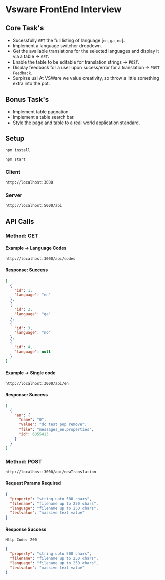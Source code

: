 # Vsware FrontEnd Interview

## Core Task's

+ Sucessfully `GET` the full listing of language [`en`, `ga`, `no`].
+ Implement a language switcher dropdown.
+ Get the available translations for the selected languages and display it via a table -> `GET`.
+ Enable the table to be editable for translation strings -> `POST`.
+ Display feedback for a user upon sucess/error for a translation -> `POST Feedback`.
+ Surpirse us! At VSWare we value creativity, so throw a little something extra into the pot.

## Bonus Task's

+ Implement table pagnation.
+ Implement a table search bar.
+ Style the page and table to a real world application standard.

## Setup

`npm install`

`npm start`

### Client

`http://localhost:3000`

### Server

`http://localhost:5000/api`

## API Calls

### Method: GET

#### Example -> Language Codes

```sh
http://localhost:3000/api/codes
```

#### Response: Success

```json
[
  {
    "id": 1,
    "language": "en"
  },
  {
    "id": 2,
    "language": "ga"
  },
  {
    "id": 3,
    "language": "no"
  },
  {
    "id": 4,
    "language": null
  }
]
```

#### Example -> Single code

```sh
http://localhost:3000/api/en
```

#### Response: Success

```json
[
  {
    "en": {
      "name": "0",
      "value": "dc test pop remove",
      "file": "messages_en.properties",
      "id": 6855413
    }
  }
]
```

### Method: POST
```sh
http://localhost:3000/api/newTranslation
```
#### Request Params Required

```json
{
  "property": "string upto 500 chars",
  "filename": "filename up to 250 chars",
  "language": "filename up to 250 chars",
  "textvalue": "massive text value"
}
```

#### Response Success

`Http Code: 200`

```json
{
  "property": "string upto 500 chars",
  "filename": "filename up to 250 chars",
  "language": "filename up to 250 chars",
  "textvalue": "massive text value"
}
```
